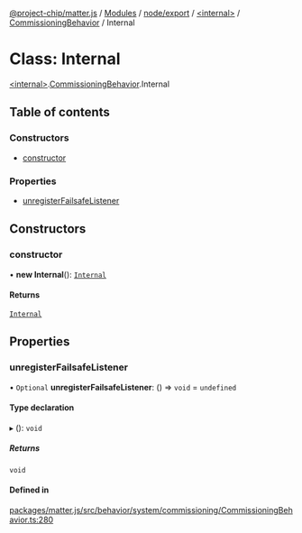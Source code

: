 [@project-chip/matter.js](../README.md) / [Modules](../modules.md) / [node/export](../modules/node_export.md) / [\<internal\>](../modules/node_export._internal_.md) / [CommissioningBehavior](../modules/node_export._internal_.CommissioningBehavior.md) / Internal

# Class: Internal

[\<internal\>](../modules/node_export._internal_.md).[CommissioningBehavior](../modules/node_export._internal_.CommissioningBehavior.md).Internal

## Table of contents

### Constructors

- [constructor](node_export._internal_.CommissioningBehavior.Internal.md#constructor)

### Properties

- [unregisterFailsafeListener](node_export._internal_.CommissioningBehavior.Internal.md#unregisterfailsafelistener)

## Constructors

### constructor

• **new Internal**(): [`Internal`](node_export._internal_.CommissioningBehavior.Internal.md)

#### Returns

[`Internal`](node_export._internal_.CommissioningBehavior.Internal.md)

## Properties

### unregisterFailsafeListener

• `Optional` **unregisterFailsafeListener**: () => `void` = `undefined`

#### Type declaration

▸ (): `void`

##### Returns

`void`

#### Defined in

[packages/matter.js/src/behavior/system/commissioning/CommissioningBehavior.ts:280](https://github.com/project-chip/matter.js/blob/6d3b6a5d957d88a9231d6ecab4bb41f8133112be/packages/matter.js/src/behavior/system/commissioning/CommissioningBehavior.ts#L280)

